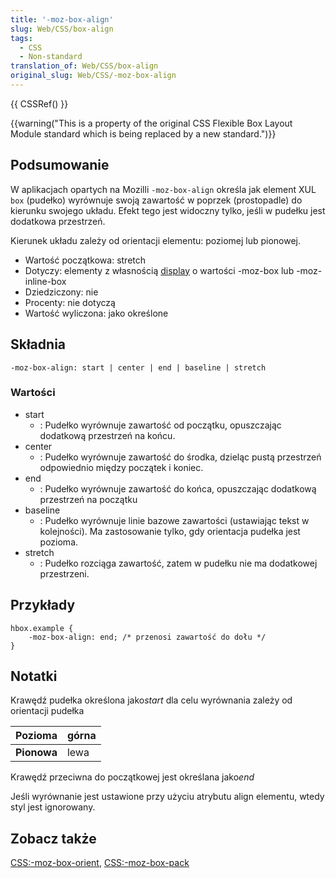 ```yaml
---
title: '-moz-box-align'
slug: Web/CSS/box-align
tags:
  - CSS
  - Non-standard
translation_of: Web/CSS/box-align
original_slug: Web/CSS/-moz-box-align
---
```

{{ CSSRef() }}

{{warning("This is a property of the original CSS Flexible Box Layout Module standard which is being replaced by a new standard.")}}

## Podsumowanie

W aplikacjach opartych na Mozilli `-moz-box-align` określa jak element XUL `box` (pudełko) wyrównuje swoją zawartość w poprzek (prostopadle) do kierunku swojego układu. Efekt tego jest widoczny tylko, jeśli w pudełku jest dodatkowa przestrzeń.

Kierunek układu zależy od orientacji elementu: poziomej lub pionowej.

- Wartość początkowa: stretch
- Dotyczy: elementy z własnością [display](pl/CSS/display) o wartości -moz-box lub -moz-inline-box
- Dziedziczony: nie
- Procenty: nie dotyczą
- Wartość wyliczona: jako określone

## Składnia

    -moz-box-align: start | center | end | baseline | stretch

### Wartości

- start
  - : Pudełko wyrównuje zawartość od początku, opuszczając dodatkową przestrzeń na końcu.
- center
  - : Pudełko wyrównuje zawartość do środka, dzieląc pustą przestrzeń odpowiednio między początek i koniec.
- end
  - : Pudełko wyrównuje zawartość do końca, opuszczając dodatkową przestrzeń na początku
- baseline
  - : Pudełko wyrównuje linie bazowe zawartości (ustawiając tekst w kolejności). Ma zastosowanie tylko, gdy orientacja pudełka jest pozioma.
- stretch
  - : Pudełko rozciąga zawartość, zatem w pudełku nie ma dodatkowej przestrzeni.

## Przykłady

    hbox.example {
    	-moz-box-align: end; /* przenosi zawartość do dołu */
    }

## Notatki

Krawędź pudełka określona jako*start* dla celu wyrównania zależy od orientacji pudełka

| **Pozioma** | górna |
| ----------- | ----- |
| **Pionowa** | lewa  |

Krawędź przeciwna do początkowej jest określana jako*end*

Jeśli wyrównanie jest ustawione przy użyciu atrybutu align elementu, wtedy styl jest ignorowany.

## Zobacz także

[CSS:-moz-box-orient](pl/CSS/-moz-box-orient), [CSS:-moz-box-pack](pl/CSS/-moz-box-pack)
